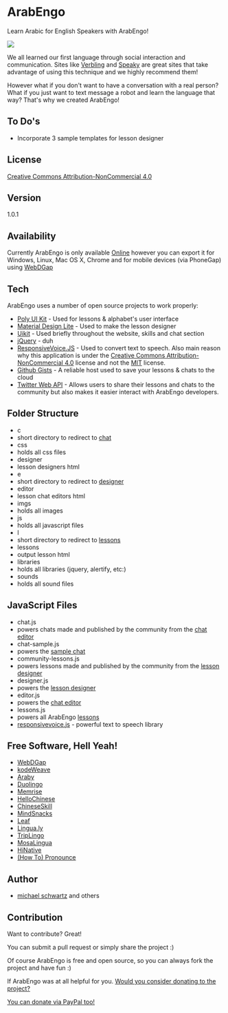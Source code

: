 # ArabEngo
Learn Arabic for English Speakers with ArabEngo!

![](https://raw.githubusercontent.com/mikethedj4/ArabEngo/gh-pages/arabengo_app.png)

We all learned our first language through social interaction and communication. Sites like [Verbling](https://www.verbling.com/community) and [Speaky](https://www.speaky.com/) are great sites that take advantage of using this technique and we highly recommend them!

However what if you don't want to have a conversation with a real person? What if you just want to text message a robot and learn the language that way? That's why we created ArabEngo!

To Do's
-------------
- Incorporate 3 sample templates for lesson designer

License
-------------

[Creative Commons Attribution-NonCommercial 4.0](https://github.com/mikethedj4/ArabEngo/blob/gh-pages/LICENSE.md)

Version
-------------

1.0.1

Availability
-------------

Currently ArabEngo is only available [Online](https://mikethedj4.github.io/ArabEngo/) however you can export it for Windows, Linux, Mac OS X, Chrome and for mobile devices (via PhoneGap) using [WebDGap](https://mikethedj4.github.io/WebDGap/)

Tech
-------------

ArabEngo uses a number of open source projects to work properly:

* [Poly UI Kit](https://github.com/Guilh/Poly) - Used for lessons & alphabet's user interface 
* [Material Design Lite](https://getmdl.io/) - Used to make the lesson designer
* [Uikit](https://getuikit.com) - Used briefly throughout the website, skills and chat section
* [jQuery](http://jquery.com/) - duh
* [ResponsiveVoice.JS](https://responsivevoice.org/) - Used to convert text to speech. Also main reason why this application is under the [Creative Commons Attribution-NonCommercial 4.0](https://github.com/mikethedj4/ArabEngo/blob/gh-pages/LICENSE.md) license and not the [MIT](https://opensource.org/licenses/MIT) license.
* [Github Gists](https://developer.github.com/v3/gists/) - A reliable host used to save your lessons & chats to the cloud
* [Twitter Web API](https://dev.twitter.com/web/embedded-timelines) - Allows users to share their lessons and chats to the community but also makes it easier interact with ArabEngo developers.

Folder Structure
-------------
- c
 - short directory to redirect to [chat](http://mikethedj4.github.io/ArabEngo/chat/)
- css
 - holds all css files
- designer
 - lesson designers html
- e
 - short directory to redirect to [designer](http://mikethedj4.github.io/ArabEngo/designer/)
- editor
 - lesson chat editors html
- imgs
 - holds all images
- js
 - holds all javascript files
- l
 - short directory to redirect to [lessons](http://mikethedj4.github.io/ArabEngo/lessons/)
- lessons
 - output lesson html
- libraries
 - holds all libraries (jquery, alertify, etc:)
- sounds
 - holds all sound files

JavaScript Files
-------------
- chat.js
 - powers chats made and published by the community from the [chat editor](http://mikethedj4.github.io/ArabEngo/editor/)
- chat-sample.js
 - powers the [sample chat](http://mikethedj4.github.io/ArabEngo/lessons/kareem.html)
- community-lessons.js
 - powers lessons made and published by the community from the [lesson designer](http://mikethedj4.github.io/ArabEngo/designer/)
- designer.js
 - powers the [lesson designer](http://mikethedj4.github.io/ArabEngo/designer/)
- editor.js
 - powers the [chat editor](http://mikethedj4.github.io/ArabEngo/editor/)
- lessons.js
 - powers all ArabEngo [lessons](http://mikethedj4.github.io/ArabEngo/lessons/)
- [responsivevoice.js](https://responsivevoice.org/) - powerful text to speech library

Free Software, Hell Yeah!
-------------

- [WebDGap](https://mikethedj4.github.io/WebDGap/)
- [kodeWeave](https://mikethedj4.github.io/kodeWeave/)
- [Araby](https://itunes.apple.com/us/app/learn-arabic-language-with-araby/id1070554896?mt=8)
- [Duolingo](https://duolingo.com/)
- [Memrise](https://memrise.com/)
- [HelloChinese](http://www.hellochinese.cc/)
- [ChineseSkill](http://www.chinese-skill.com/cs.html)
- [MindSnacks](https://www.mindsnacks.com/)
- [Leaf](https://www.leaf.how/)
- [Lingua.ly](https://webapp.lingua.ly/)
- [TripLingo](http://www.triplingo.com/)
- [MosaLingua](https://ees6.app.link/lifes)
- [HiNative](https://hinative.com/)
- [(How To) Pronounce](http://howtopronounce.dafterapps.com/)

Author
-------------

- [michael schwartz](http://mikethedj4.github.io/) and others

Contribution
-------------

Want to contribute? Great!  

You can submit a pull request or simply share the project :)

Of course ArabEngo is free and open source, so you can always fork the project and have fun :)

If ArabEngo was at all helpful for you. [Would you consider donating to the project?](https://cash.me/$mschwar4)

[You can donate via PayPal too!](https://www.paypal.me/mikethedj4)
